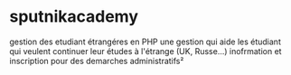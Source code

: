 # sputnikacademy
gestion des etudiant étrangéres en PHP
une gestion qui aide les étudiant qui veulent continuer leur études à l'étrange (UK, Russe...) 
inofrmation et inscription pour des demarches administratifs²
